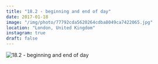 ```yaml
---
title: "18.2 - beginning and end of day"
date: 2017-01-18
image: "/img/photo/77792cda5620264cdba8049ca7422065.jpg"
location: "London, United Kingdom"
instagram: true
draft: false
---
```


![18.2 - beginning and end of day](/img/photo/77792cda5620264cdba8049ca7422065.jpg)
